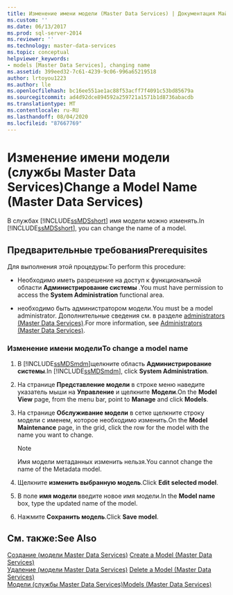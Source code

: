 ```yaml
---
title: Изменение имени модели (Master Data Services) | Документация Майкрософт
ms.custom: ''
ms.date: 06/13/2017
ms.prod: sql-server-2014
ms.reviewer: ''
ms.technology: master-data-services
ms.topic: conceptual
helpviewer_keywords:
- models [Master Data Services], changing name
ms.assetid: 399eed32-7c61-4239-9c06-996a65219518
author: lrtoyou1223
ms.author: lle
ms.openlocfilehash: bc16ee551ae1ac88f53acff7f4091c53bd85679a
ms.sourcegitcommit: ad4d92dce894592a259721a1571b1d8736abacdb
ms.translationtype: MT
ms.contentlocale: ru-RU
ms.lasthandoff: 08/04/2020
ms.locfileid: "87667769"
---
```

# <a name="change-a-model-name-master-data-services"></a><span data-ttu-id="ecbce-102">Изменение имени модели (службы Master Data Services)</span><span class="sxs-lookup"><span data-stu-id="ecbce-102">Change a Model Name (Master Data Services)</span></span>
  <span data-ttu-id="ecbce-103">В службах [!INCLUDE[ssMDSshort](../includes/ssmdsshort-md.md)] имя модели можно изменять.</span><span class="sxs-lookup"><span data-stu-id="ecbce-103">In [!INCLUDE[ssMDSshort](../includes/ssmdsshort-md.md)], you can change the name of a model.</span></span>  
  
## <a name="prerequisites"></a><span data-ttu-id="ecbce-104">Предварительные требования</span><span class="sxs-lookup"><span data-stu-id="ecbce-104">Prerequisites</span></span>  
 <span data-ttu-id="ecbce-105">Для выполнения этой процедуры:</span><span class="sxs-lookup"><span data-stu-id="ecbce-105">To perform this procedure:</span></span>  
  
-   <span data-ttu-id="ecbce-106">Необходимо иметь разрешение на доступ к функциональной области **Администрирование системы** .</span><span class="sxs-lookup"><span data-stu-id="ecbce-106">You must have permission to access the **System Administration** functional area.</span></span>  
  
-   <span data-ttu-id="ecbce-107">необходимо быть администратором модели.</span><span class="sxs-lookup"><span data-stu-id="ecbce-107">You must be a model administrator.</span></span> <span data-ttu-id="ecbce-108">Дополнительные сведения см. в разделе [administrators &#40;Master Data Services&#41;](administrators-master-data-services.md).</span><span class="sxs-lookup"><span data-stu-id="ecbce-108">For more information, see [Administrators &#40;Master Data Services&#41;](administrators-master-data-services.md).</span></span>  
  
### <a name="to-change-a-model-name"></a><span data-ttu-id="ecbce-109">Изменение имени модели</span><span class="sxs-lookup"><span data-stu-id="ecbce-109">To change a model name</span></span>  
  
1.  <span data-ttu-id="ecbce-110">В [!INCLUDE[ssMDSmdm](../includes/ssmdsmdm-md.md)]щелкните область **Администрирование системы**.</span><span class="sxs-lookup"><span data-stu-id="ecbce-110">In [!INCLUDE[ssMDSmdm](../includes/ssmdsmdm-md.md)], click **System Administration**.</span></span>  
  
2.  <span data-ttu-id="ecbce-111">На странице **Представление модели** в строке меню наведите указатель мыши на **Управление** и щелкните **Модели**.</span><span class="sxs-lookup"><span data-stu-id="ecbce-111">On the **Model View** page, from the menu bar, point to **Manage** and click **Models**.</span></span>  
  
3.  <span data-ttu-id="ecbce-112">На странице **Обслуживание модели** в сетке щелкните строку модели с именем, которое необходимо изменить.</span><span class="sxs-lookup"><span data-stu-id="ecbce-112">On the **Model Maintenance** page, in the grid, click the row for the model with the name you want to change.</span></span>  
  
    > [!NOTE]  
    >  <span data-ttu-id="ecbce-113">Имя модели метаданных изменить нельзя.</span><span class="sxs-lookup"><span data-stu-id="ecbce-113">You cannot change the name of the Metadata model.</span></span>  
  
4.  <span data-ttu-id="ecbce-114">Щелкните **изменить выбранную модель**.</span><span class="sxs-lookup"><span data-stu-id="ecbce-114">Click **Edit selected model**.</span></span>  
  
5.  <span data-ttu-id="ecbce-115">В поле **имя модели** введите новое имя модели.</span><span class="sxs-lookup"><span data-stu-id="ecbce-115">In the **Model name** box, type the updated name of the model.</span></span>  
  
6.  <span data-ttu-id="ecbce-116">Нажмите **Сохранить модель**.</span><span class="sxs-lookup"><span data-stu-id="ecbce-116">Click **Save model**.</span></span>  
  
## <a name="see-also"></a><span data-ttu-id="ecbce-117">См. также:</span><span class="sxs-lookup"><span data-stu-id="ecbce-117">See Also</span></span>  
 <span data-ttu-id="ecbce-118">[Создание &#40;модели Master Data Services&#41;](../../2014/master-data-services/create-a-model-master-data-services.md) </span><span class="sxs-lookup"><span data-stu-id="ecbce-118">[Create a Model &#40;Master Data Services&#41;](../../2014/master-data-services/create-a-model-master-data-services.md) </span></span>  
 <span data-ttu-id="ecbce-119">[Удаление &#40;модели Master Data Services&#41;](../../2014/master-data-services/delete-a-model-master-data-services.md) </span><span class="sxs-lookup"><span data-stu-id="ecbce-119">[Delete a Model &#40;Master Data Services&#41;](../../2014/master-data-services/delete-a-model-master-data-services.md) </span></span>  
 [<span data-ttu-id="ecbce-120">Модели (службы Master Data Services)</span><span class="sxs-lookup"><span data-stu-id="ecbce-120">Models &#40;Master Data Services&#41;</span></span>](../../2014/master-data-services/models-master-data-services.md)  
  
  
